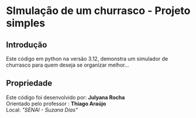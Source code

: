 # SImulação de um churrasco - Projeto simples

## Introdução

Este código em python na versão 3.12, demonstra um simulador de churrasco para quem deseja se organizar melhor... <br> 

## Propriedade 

Este código foi desenvolvido por: **Julyana Rocha** <br>
Orientado pelo professor : **Thiago Araújo** <br>
Local: *"SENAI - Suzana Dias"* <br>

